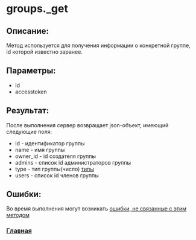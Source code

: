 # groups._get

## Описание:
Метод используется для получения информации о конкретной группе, id которой известно заранее.

## Параметры:
* id
* accesstoken

## Результат:
После выполнения сервер возвращает json-объект, имеющий следующие поля:
* id - идентификатор группы
* name - имя группы
* owner_id - id создателя группы
* admins - список id администраторов группы
* type - тип группы(число) [типы](types.md)
* users - список id членов группы

## Ошибки:

Во время выполнения могут возникать [ошибки, не связанные с этим методом](../errors.md "Список ошибок")

### [Главная](../docs.md "Главная страница документации")